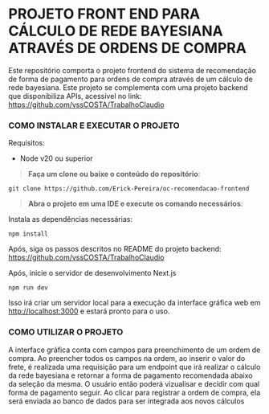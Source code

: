 # PROJETO FRONT END PARA CÁLCULO DE REDE BAYESIANA ATRAVÉS DE ORDENS DE COMPRA

Este repositório comporta o projeto frontend do sistema de recomendação de forma de pagamento para ordens de compra através de um cálculo de rede bayesiana. Este projeto se complementa com uma projeto backend que disponibiliza APIs, acessível no link: <https://github.com/vssCOSTA/TrabalhoClaudio>

### COMO INSTALAR E EXECUTAR O PROJETO

Requisitos: 

- Node v20 ou superior

> **Faça um clone ou baixe o conteúdo do repositório**:

`git clone https://github.com/Erick-Pereira/oc-recomendacao-frontend `

> **Abra o projeto em uma IDE e execute os comando necessários**:

Instala as dependências necessárias:

`npm install`

Após, siga os passos descritos no README do projeto backend: <https://github.com/vssCOSTA/TrabalhoClaudio>

Após, inicie o servidor de desenvolvimento Next.js

`npm run dev`

Isso irá criar um servidor local para a execução da interface gráfica web em <http://localhost:3000> e estará pronto para o uso.

### COMO UTILIZAR O PROJETO

A interface gráfica conta com campos para preenchimento de um ordem de compra. Ao preencher todos os campos na ordem, ao inserir o valor do frete, é realizada uma requisição para um endpoint que irá realizar o cálculo da rede bayesiana e retornar a forma de pagamento recomendada abaixo da seleção da mesma. O usuário então poderá vizualisar e decidir com qual forma de pagamento seguir. Ao clicar para registrar a ordem de compra, ela será enviada ao banco de dados para ser integrada aos novos cálculos